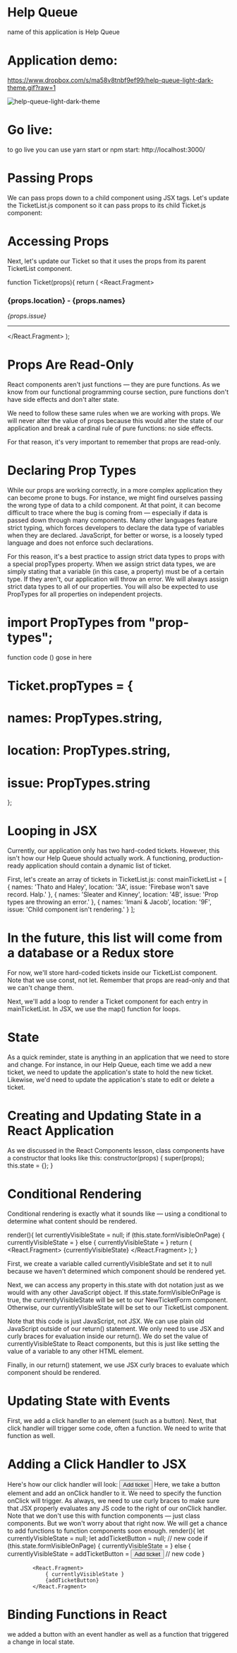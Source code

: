 # Help Queue
name of this application is Help Queue
# Application demo:
https://www.dropbox.com/s/ma58v8tnbf9ef99/help-queue-light-dark-theme.gif?raw=1

![help-queue-light-dark-theme](https://user-images.githubusercontent.com/81636030/212867664-449f328e-db2a-44c1-812a-47bc5f4c4630.gif)

# Go live:
to go live you can use yarn start or npm start: http://localhost:3000/
# Passing Props
We can pass props down to a child component using JSX tags. Let's update the TicketList.js component so it can pass props to its child Ticket.js component:

# Accessing Props
Next, let's update our Ticket so that it uses the props from its parent TicketList component.

function Ticket(props){
  return (
    <React.Fragment>
      <h3>{props.location} - {props.names}</h3>
      <p><em>{props.issue}</em></p>
      <hr/>
    </React.Fragment>
  );

# Props Are Read-Only
React components aren't just functions — they are pure functions. As we know from our functional programming course section, pure functions don't have side effects and don't alter state.

We need to follow these same rules when we are working with props. We will never alter the value of props because this would alter the state of our application and break a cardinal rule of pure functions: no side effects.

For that reason, it's very important to remember that props are read-only.


# Declaring Prop Types
While our props are working correctly, in a more complex application they can become prone to bugs. For instance, we might find ourselves passing the wrong type of data to a child component. At that point, it can become difficult to trace where the bug is coming from — especially if data is passed down through many components. Many other languages feature strict typing, which forces developers to declare the data type of variables when they are declared. JavaScript, for better or worse, is a loosely typed language and does not enforce such declarations.

For this reason, it's a best practice to assign strict data types to props with a special propTypes property. When we assign strict data types, we are simply stating that a variable (in this case, a property) must be of a certain type. If they aren't, our application will throw an error. We will always assign strict data types to all of our properties. You will also be expected to use PropTypes for all properties on independent projects.

# import PropTypes from "prop-types";
function code () gose in here
# Ticket.propTypes = {
#  names: PropTypes.string,
#  location: PropTypes.string,
#  issue: PropTypes.string
};


# Looping in JSX
Currently, our application only has two hard-coded tickets. However, this isn't how our Help Queue should actually work. A functioning, production-ready application should contain a dynamic list of ticket.

First, let's create an array of tickets in TicketList.js:
const mainTicketList = [
  {
    names: 'Thato and Haley',
    location: '3A',
    issue: 'Firebase won\'t save record. Halp.'
  },
  {
    names: 'Sleater and Kinney',
    location: '4B',
    issue: 'Prop types are throwing an error.'
  },
  {
    names: 'Imani & Jacob',
    location: '9F',
    issue: 'Child component isn\'t rendering.'
  }
];


# In the future, this list will come from a database or a Redux store
For now, we'll store hard-coded tickets inside our TicketList component. Note that we use const, not let. Remember that props are read-only and that we can't change them.

Next, we'll add a loop to render a Ticket component for each entry in mainTicketList. In JSX, we use the map() function for loops.




#  State
As a quick reminder, state is anything in an application that we need to store and change. For instance, in our Help Queue, each time we add a new ticket, we need to update the application's state to hold the new ticket. Likewise, we'd need to update the application's state to edit or delete a ticket.


# Creating and Updating State in a React Application
As we discussed in the React Components lesson, class components have a constructor that looks like this:
constructor(props) {
  super(props);
  this.state = {};
}



# Conditional Rendering

Conditional rendering is exactly what it sounds like — using a conditional to determine what content should be rendered.

  render(){
    let currentlyVisibleState = null;
    if (this.state.formVisibleOnPage) {
      currentlyVisibleState = <NewTicketForm />
    } else {
      currentlyVisibleState = <TicketList />
    }
    return (
      <React.Fragment>
        {currentlyVisibleState}
      </React.Fragment>
    );
  }

  First, we create a variable called currentlyVisibleState and set it to null because we haven't determined which component should be rendered yet.

Next, we can access any property in this.state with dot notation just as we would with any other JavaScript object. If this.state.formVisibleOnPage is true, the currentlyVisibleState will be set to our NewTicketForm component. Otherwise, our currentlyVisibleState will be set to our TicketList component.

Note that this code is just JavaScript, not JSX. We can use plain old JavaScript outside of our return() statement. We only need to use JSX and curly braces for evaluation inside our return(). We do set the value of currentlyVisibleState to React components, but this is just like setting the value of a variable to any other HTML element.

Finally, in our return() statement, we use JSX curly braces to evaluate which component should be rendered.



# Updating State with Events

First, we add a click handler to an element (such as a button).
Next, that click handler will trigger some code, often a function. We need to write that function as well.

# Adding a Click Handler to JSX
Here's how our click handler will look:
<button onClick={this.handleClick}>Add ticket</button>
Here, we take a button element and add an onClick handler to it. We need to specify the function onClick will trigger. As always, we need to use curly braces to make sure that JSX properly evaluates any JS code to the right of our onClick handler.
Note that we don't use this with function components — just class components. But we won't worry about that right now. We will get a chance to add functions to function components soon enough.
  render(){
    let currentlyVisibleState = null;
    let addTicketButton = null; // new code
    if (this.state.formVisibleOnPage) {
      currentlyVisibleState = <NewTicketForm />
    } else {
      currentlyVisibleState = <TicketList />
      addTicketButton = <button onClick={this.handleClick}>Add ticket</button> // new code
    }

            <React.Fragment>
                { currentlyVisibleState }
                {addTicketButton}
            </React.Fragment>




# Binding Functions in React
we added a button with an event handler as well as a function that triggered a change in local state.












